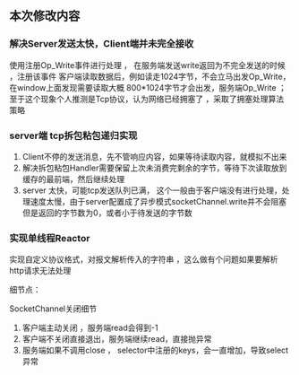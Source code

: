 ## 本次修改内容

### 解决Server发送太快，Client端并未完全接收
使用注册Op_Write事件进行处理 ， 在服务端发送write返回为不完全发送的时候 ，注册该事件
客户端读取数据后，例如读走1024字节，不会立马出发Op_Write，在window上面发现需要读取大概
800*1024字节才会出发，服务端Op_Write ； 至于这个现象个人推测是Tcp协议，认为网络已经拥塞了
，采取了拥塞处理算法策略

### server端 tcp拆包粘包递归实现

1. Client不停的发送消息，先不管响应内容，如果等待读取内容，就模拟不出来
2. 解决拆包粘包Handler需要保留上次未消费完剩余的字节，等待下次读取放到缓存的最前端，然后继续处理
3. server 太快，可能tcp发送队列已满， 这个一般由于客户端没有进行处理，处理速度太慢，由于server配置成了异步模式socketChannel.write并不会阻塞
但是返回的字节数为0，或者小于待发送的字节数

### 实现单线程Reactor

实现自定义协议格式，对报文解析传入的字符串 ，这么做有个问题如果要解析http请求无法处理

细节点：

SocketChannel关闭细节

1. 客户端主动关闭 ，服务端read会得到-1
2. 客户端不关闭直接退出，服务端继续read，直接抛异常
3. 服务端如果不调用close ， selector中注册的keys，会一直增加，导致select异常


